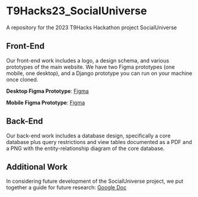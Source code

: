 # T9Hacks23_SocialUniverse
A repository for the 2023 T9Hacks Hackathon project SocialUniverse

## Front-End
Our front-end work includes a logo, a design schema, and various prototypes of the main website. We have two Figma prototypes (one mobile, one desktop), and a Django prototype you can run on your machine once cloned.

__Desktop Figma Prototype__: [Figma](https://www.figma.com/proto/KySqXzLsiS38Spjk5eqGqP/T9-Hacks-Social-Universe-Prototype?page-id=530%3A129&node-id=536%3A31&viewport=-141%2C95%2C0.26&scaling=min-zoom&starting-point-node-id=536%3A31&show-proto-sidebar=1)

__Mobile Figma Prototype__: [Figma](https://www.figma.com/proto/KySqXzLsiS38Spjk5eqGqP/T9-Hacks-Social-Universe-Prototype?page-id=530%3A129&node-id=580%3A561&viewport=2%2C127%2C0.19&scaling=min-zoom&starting-point-node-id=580%3A595&show-proto-sidebar=1)

## Back-End
Our back-end work includes a database design, specifically a core database plus query restrictions and view tables documented as a PDF and a PNG with the entity-relationship diagram of the core database.

## Additional Work
In considering future development of the SocialUniverse project, we put together a guide for future research: [Google Doc](https://docs.google.com/document/d/1cM4_KoFPcsHaw3ALdh0vT_XDyA7kj8An-B8IIPQlAm8/edit?usp=sharing)
